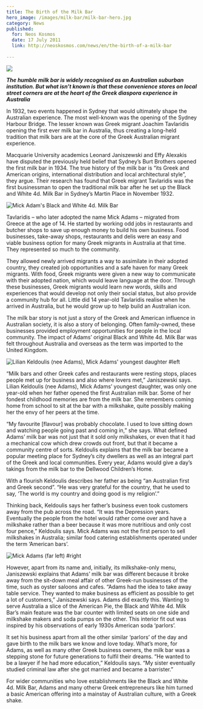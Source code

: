 ```yaml
---
title: The Birth of the Milk Bar
hero_image: /images/milk-bar/milk-bar-hero.jpg
category: News
published:
  for: Neos Kosmos
  date: 17 July 2011
  link: http://neoskosmos.com/news/en/the-birth-of-a-milk-bar
 
---
```


![](/images/milk-bar/milk-bar.jpg)

***The humble milk bar is widely recognised as an Australian suburban institution. But what isn’t known is that these convenience stores on local street corners are at the heart of the Greek diaspora experience in Australia***


In 1932, two events happened in Sydney that would ultimately shape the Australian experience. The most well-known was the opening of the Sydney Harbour Bridge. The lesser known was Greek migrant Joachim Tavlaridis opening the first ever milk bar in Australia, thus creating a long-held tradition that milk bars are at the core of the Greek Australian migrant experience.

Macquarie University academics Leonard Janiszewski and Effy Alexakis have disputed the previously held belief that Sydney’s Burt Brothers opened the first milk bar in 1934. The true history of the milk bar is “its Greek and American origins, international distribution and local architectural style”, they argue. Their research has found that Greek migrant Tavlaridis was the first businessman to open the traditional milk bar after he set up the Black and White 4d. Milk Bar in Sydney’s Martin Place in November 1932.

![Mick Adam's Black and White 4d. Milk Bar](/images/milk-bar/milk-bar1.jpg)

Tavlaridis – who later adopted the name Mick Adams – migrated from Greece at the age of 14. He started by working odd jobs in restaurants and butcher shops to save up enough money to build his own business. Food businesses, take-away shops, restaurants and delis were an easy and viable business option for many Greek migrants in Australia at that time. They represented so much to the community.

They allowed newly arrived migrants a way to assimilate in their adopted country, they created job opportunities and a safe haven for many Greek migrants. With food, Greek migrants were given a new way to communicate with their adopted nation, which would leave language at the door. Through these businesses, Greek migrants would learn new words, skills and experiences that would develop not only their social status, but also provide a community hub for all. Little did 14 year-old Tavlaridis realise when he arrived in Australia, but he would grow up to help build an Australian icon.

The milk bar story is not just a story of the Greek and American influence in Australian society, it is also a story of belonging. Often family-owned, these businesses provided employment opportunities for people in the local community. The impact of Adams’ original Black and White 4d. Milk Bar was felt throughout Australia and overseas as the term was imported to the United Kingdom.

![Lilian Keldoulis (nee Adams), Mick Adams' youngest daughter #left](/images/milk-bar/lilian-keldoulis.jpg)


“Milk bars and other Greek cafes and restaurants were resting stops, places people met up for business and also where lovers met,” Janiszewski says. Lilian Keldoulis (nee Adams), Mick Adams’ youngest daughter, was only one year-old when her father opened the first Australian milk bar. Some of her fondest childhood memories are from the milk bar. She remembers coming home from school to sit at the bar with a milkshake, quite possibly making her the envy of her peers at the time.

“My favourite [flavour] was probably chocolate. I used to love sitting down and watching people going past and coming in,” she says. What defined Adams’ milk bar was not just that it sold only milkshakes, or even that it had a mechanical cow which drew crowds out front, but that it became a community centre of sorts. Keldoulis explains that the milk bar became a popular meeting place for Sydney’s city dwellers as well as an integral part of the Greek and local communities. Every year, Adams would give a day’s takings from the milk bar to the Dellwood Children’s Home.

With a flourish Keldoulis describes her father as being “an Australian first and Greek second”. “He was very grateful for the country, that he used to say, ‘The world is my country and doing good is my religion’.”

Thinking back, Keldoulis says her father’s business even took customers away from the pub across the road. “It was the Depression years. Eventually the people from the hotel would rather come over and have a milkshake rather than a beer because it was more nutritious and only cost four pence,” Keldoulis says. Mick Adams was not the first person to sell milkshakes in Australia; similar food catering establishments operated under the term ‘American bars’.

![Mick Adams (far left) #right](/images/milk-bar/mick-adams.jpg)

However, apart from its name and, initially, its milkshake-only menu, Janiszewski explains that Adams’ milk bar was different because it broke away from the sit-down meal affair of other Greek-run businesses of the time, such as oyster saloons and cafes. “Adams had the idea to take away table service. They wanted to make business as efficient as possible to get a lot of customers,” Janiszewski says. Adams did exactly this. Wanting to serve Australia a slice of the American Pie, the Black and White 4d. Milk Bar’s main feature was the bar counter with limited seats on one side and milkshake makers and soda pumps on the other. This interior fit out was inspired by his observations of early 1930s American soda ‘parlors’.


It set his business apart from all the other similar ‘parlors’ of the day and gave birth to the milk bars we know and love today. What’s more, for Adams, as well as many other Greek business owners, the milk bar was a stepping stone for future generations to fulfil their dreams. “He wanted to be a lawyer if he had more education,” Keldoulis says. “My sister eventually studied criminal law after she got married and became a barrister.”

For wider communities who love establishments like the Black and White 4d. Milk Bar, Adams and many otherw Greek entrepreneurs like him turned a basic American offering into a mainstay of Australian culture, with a Greek shake.


